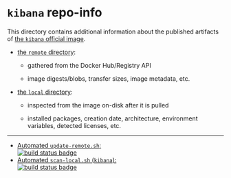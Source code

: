 # `kibana` repo-info

This directory contains additional information about the published artifacts of [the `kibana` official image](https://hub.docker.com/_/kibana/).

-	[the `remote` directory](remote/):

	-	gathered from the Docker Hub/Registry API

	-	image digests/blobs, transfer sizes, image metadata, etc.

-	[the `local` directory](local/):

	-	inspected from the image on-disk after it is pulled

	-	installed packages, creation date, architecture, environment variables, detected licenses, etc.

---

-	[Automated `update-remote.sh`:  
	![build status badge](https://doi-janky.infosiftr.net/job/repo-info/job/remote/badge/icon)](https://doi-janky.infosiftr.net/job/repo-info/job/remote/)
-	[Automated `scan-local.sh` (`kibana`):  
	![build status badge](https://doi-janky.infosiftr.net/job/repo-info/job/local/job/kibana/badge/icon)](https://doi-janky.infosiftr.net/job/repo-info/job/local/job/kibana)
